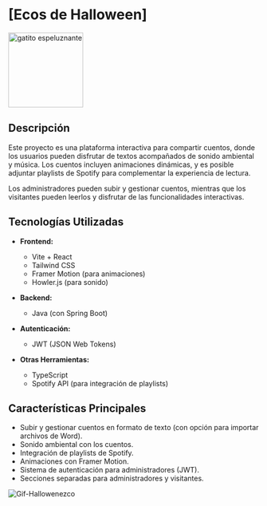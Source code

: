 # [Ecos de Halloween]
<img src="https://i.giphy.com/media/v1.Y2lkPTc5MGI3NjExb3Z2emgxbmZlczR3c2s4bjNiMjBwb2FvNzQ4eDMxdDh0bWU5MWlldyZlcD12MV9pbnRlcm5hbF9naWZfYnlfaWQmY3Q9Zw/Ow7TbhjmovnmhBomuN/giphy.gif" alt="gatito espeluznante" width= "150" />

## Descripción

Este proyecto es una plataforma interactiva para compartir cuentos, donde los usuarios pueden disfrutar de textos acompañados de sonido ambiental y música. Los cuentos incluyen animaciones dinámicas, y es posible adjuntar playlists de Spotify para complementar la experiencia de lectura.

Los administradores pueden subir y gestionar cuentos, mientras que los visitantes pueden leerlos y disfrutar de las funcionalidades interactivas.

## Tecnologías Utilizadas

- **Frontend:**
  - Vite + React
  - Tailwind CSS
  - Framer Motion (para animaciones)
  - Howler.js (para sonido)
  
- **Backend:**
  - Java (con Spring Boot)

- **Autenticación:**
  - JWT (JSON Web Tokens)
  
- **Otras Herramientas:**
  - TypeScript
  - Spotify API (para integración de playlists)

## Características Principales
- Subir y gestionar cuentos en formato de texto (con opción para importar archivos de Word).
- Sonido ambiental con los cuentos.
- Integración de playlists de Spotify.
- Animaciones con Framer Motion.
- Sistema de autenticación para administradores (JWT).
- Secciones separadas para administradores y visitantes.

![Gif-Hallowenezco](https://i.giphy.com/media/v1.Y2lkPTc5MGI3NjExd3VvNTE3ODZzczB1YXQ0YjVlZXZmb2U0bjJveGN2MmhkYzJjbHczeSZlcD12MV9pbnRlcm5hbF9naWZfYnlfaWQmY3Q9Zw/9wG8hpQRkHMoDbCqzu/giphy.gif)

